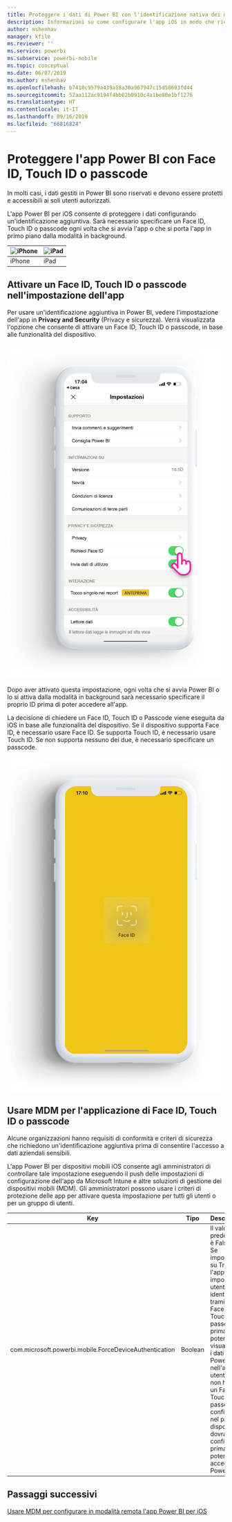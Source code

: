 ```yaml
---
title: Proteggere i dati di Power BI con l'identificazione nativa dei dispositivi
description: Informazioni su come configurare l'app iOS in modo che richieda un'identificazione aggiuntiva prima che sia possibile accedere ai dati di Power BI
author: mshenhav
manager: kfile
ms.reviewer: ''
ms.service: powerbi
ms.subservice: powerbi-mobile
ms.topic: conceptual
ms.date: 06/07/2019
ms.author: mshenhav
ms.openlocfilehash: b7418c9579a439a18a30a967947c15d58693fd44
ms.sourcegitcommit: 52aa112ac9194f4bb62b0910c4a1be80e1bf1276
ms.translationtype: HT
ms.contentlocale: it-IT
ms.lasthandoff: 09/16/2019
ms.locfileid: "66816824"
---
```

# <a name="protect-power-bi-app-with-face-id-touch-id-or-passcode"></a>Proteggere l'app Power BI con Face ID, Touch ID o passcode 

In molti casi, i dati gestiti in Power BI sono riservati e devono essere protetti e accessibili ai soli utenti autorizzati. 

L'app Power BI per iOS consente di proteggere i dati configurando un'identificazione aggiuntiva. Sarà necessario specificare un Face ID, Touch ID o passcode ogni volta che si avvia l'app o che si porta l'app in primo piano dalla modalità in background.

| ![iPhone](./media/tutorial-mobile-apps-ios-qna/iphone-logo-50-px.png) | ![iPad](./media/tutorial-mobile-apps-ios-qna/ipad-logo-50-px.png) |
|:--- |:--- |
| iPhone |iPad |

## <a name="turn-on-face-id-touch-id-or-passcode-in-app-setting"></a>Attivare un Face ID, Touch ID o passcode nell'impostazione dell'app

Per usare un'identificazione aggiuntiva in Power BI, vedere l'impostazione dell'app in **Privacy and Security** (Privacy e sicurezza). Verrà visualizzata l'opzione che consente di attivare un Face ID, Touch ID o passcode, in base alle funzionalità del dispositivo.

![Pagina di impostazione dell'app Power BI per iOS](./media/mobile-ios-native-secure-access/mobile-ios-native-secured-setting.png)

Dopo aver attivato questa impostazione, ogni volta che si avvia Power BI o lo si attiva dalla modalità in background sarà necessario specificare il proprio ID prima di poter accedere all'app. 

La decisione di chiedere un Face ID, Touch ID o Passcode viene eseguita da iOS in base alle funzionalità del dispositivo. Se il dispositivo supporta Face ID, è necessario usare Face ID. Se supporta Touch ID, è necessario usare Touch ID. Se non supporta nessuno dei due, è necessario specificare un passcode.

![Face ID di Power BI per iOS](./media/mobile-ios-native-secure-access/mobile-ios-native-secured-faceid.png)

## <a name="use-mdm-to-enforce-face-id-touch-id-or-passcode"></a>Usare MDM per l'applicazione di Face ID, Touch ID o passcode

Alcune organizzazioni hanno requisiti di conformità e criteri di sicurezza che richiedono un'identificazione aggiuntiva prima di consentire l'accesso a dati aziendali sensibili. 

L'app Power BI per dispositivi mobili iOS consente agli amministratori di controllare tale impostazione eseguendo il push delle impostazioni di configurazione dell'app da Microsoft Intune e altre soluzioni di gestione dei dispositivi mobili (MDM). Gli amministratori possono usare i criteri di protezione delle app per attivare questa impostazione per tutti gli utenti o per un gruppo di utenti.

|Key  |Tipo  |Descrizione  |
|---------|---------|---------|
| com.microsoft.powerbi.mobile.ForceDeviceAuthentication | Boolean | Il valore predefinito è False. <br>Se impostato su True, l'app imporrà agli utenti di identificarsi tramite Face ID, Touch ID o passcode prima di poter visualizzare i dati di Power BI nell'app. Gli utenti che non hanno un Face ID, Touch ID o passcode configurato nel proprio dispositivo dovranno configurarlo prima di poter accedere a Power BI.  |

## <a name="next-steps"></a>Passaggi successivi

[Usare MDM per configurare in modalità remota l'app Power BI per iOS](mobile-app-configuration.md)
